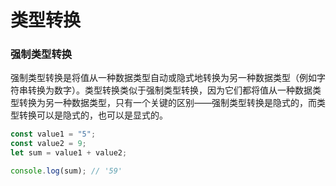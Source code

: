 # 类型转换

### 强制类型转换

强制类型转换是将值从一种数据类型自动或隐式地转换为另一种数据类型（例如字符串转换为数字）。类型转换类似于强制类型转换，因为它们都将值从一种数据类型转换为另一种数据类型，只有一个关键的区别——强制类型转换是隐式的，而类型转换可以是隐式的，也可以是显式的。

```javascript
const value1 = "5";
const value2 = 9;
let sum = value1 + value2;

console.log(sum); // '59'
```
